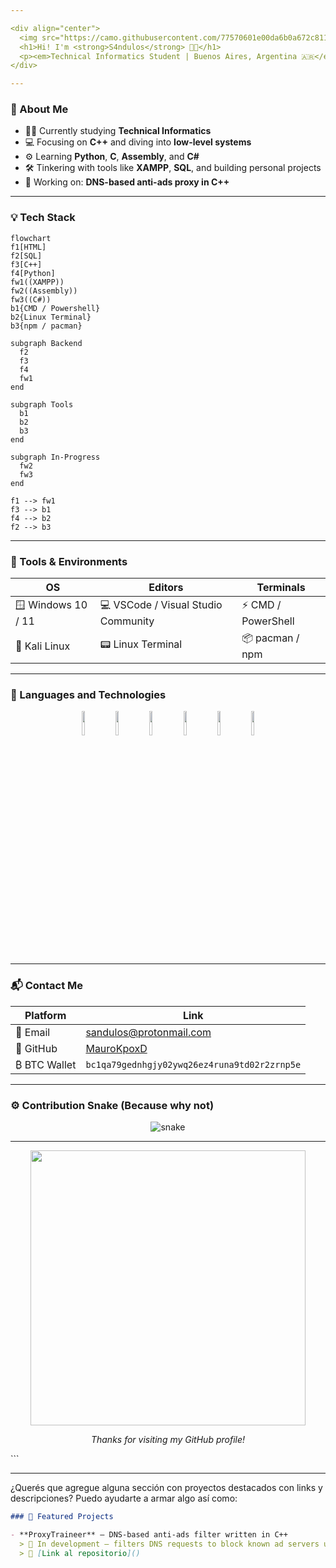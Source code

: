```yaml
---

<div align="center">
  <img src="https://camo.githubusercontent.com/77570601e00da6b0a672c8114cf3879487bdb43d7460f76ecd843536c78b1244/68747470733a2f2f632e74656e6f722e636f6d2f665967393171427044646741414141692f626f6e676f2d6361742d7472616e73706172656e742e676966" height="70px" alt="Bongo Cat Dev" />
  <h1>Hi! I'm <strong>S4ndulos</strong> 👨‍💻</h1>
  <p><em>Technical Informatics Student | Buenos Aires, Argentina 🇦🇷</em></p>
</div>

---
```


### 🧠 About Me
- 🧑‍🎓 Currently studying **Technical Informatics**
- 💻 Focusing on **C++** and diving into **low-level systems**
- ⚙️ Learning **Python**, **C**, **Assembly**, and **C#**
- 🛠️ Tinkering with tools like **XAMPP**, **SQL**, and building personal projects
- 📡 Working on: **DNS-based anti-ads proxy in C++**

---

### 💡 Tech Stack

```mermaid
flowchart 
f1[HTML]
f2[SQL]
f3[C++]
f4[Python]
fw1((XAMPP))
fw2((Assembly))
fw3((C#))
b1{CMD / Powershell}
b2{Linux Terminal}
b3{npm / pacman}

subgraph Backend
  f2
  f3
  f4
  fw1
end

subgraph Tools
  b1
  b2
  b3
end

subgraph In-Progress
  fw2
  fw3
end

f1 --> fw1
f3 --> b1
f4 --> b2
f2 --> b3
````

---

### 🧰 Tools & Environments

| OS                 | Editors                             | Terminals          |
| ------------------ | ----------------------------------- | ------------------ |
| 🪟 Windows 10 / 11 | 💻 VSCode / Visual Studio Community | ⚡ CMD / PowerShell |
| 🐧 Kali Linux      | 📟 Linux Terminal                   | 📦 pacman / npm    |

---

### 🔧 Languages and Technologies

<div align="center">
  <img width="10%" src="https://www.vectorlogo.zone/logos/cplusplus/cplusplus-ar21.svg" />
  <img width="10%" src="https://www.vectorlogo.zone/logos/python/python-ar21.svg" />
  <img width="10%" src="https://www.vectorlogo.zone/logos/w3_html5/w3_html5-ar21.svg" />
  <img width="10%" src="https://www.vectorlogo.zone/logos/mysql/mysql-ar21.svg" />
  <img width="10%" src="https://www.vectorlogo.zone/logos/apache/apache-ar21.svg" />
  <img width="10%" src="https://www.vectorlogo.zone/logos/linux/linux-ar21.svg" />
</div>

---

### 📬 Contact Me

| Platform     | Link                                                      |
| ------------ | --------------------------------------------------------- |
| 📧 Email     | [sandulos@protonmail.com](mailto:sandulos@protonmail.com) |
| 💼 GitHub    | [MauroKpoxD](https://github.com/MauroKpoxD)               |
| ₿ BTC Wallet | `bc1qa79gednhgjy02ywq26ez4runa9td02r2zrnp5e`              |

---

### ⚙️ Contribution Snake (Because why not)

<p align="center">
  <img src="https://github.com/DHANOLA/DHANOLA/raw/output/github-contribution-grid-snake.svg" alt="snake" />
</p>

---

<div align="center">
  <img src="https://github.com/MauroKpoxD/MauroKpoxD/blob/main/animation_500_kxa883sd.gif" height="440px" />
  <p><i>Thanks for visiting my GitHub profile!</i></p>
</div>
```

---

¿Querés que agregue alguna sección con proyectos destacados con links y descripciones? Puedo ayudarte a armar algo así como:

```markdown
### 🧪 Featured Projects

- **ProxyTraineer** – DNS-based anti-ads filter written in C++
  > 🚧 In development – filters DNS requests to block known ad servers using a local proxy
  > 🔗 [Link al repositorio]()
```
